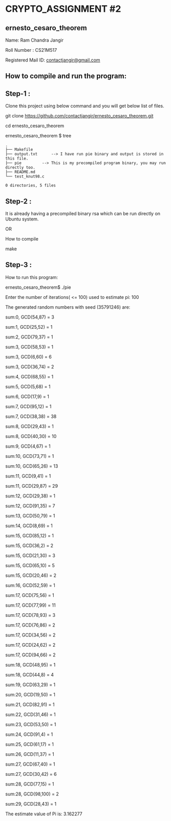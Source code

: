 # CRYPTO_ASSIGNMENT #2 

ernesto_cesaro_theorem
----------------------

  

Name: Ram Chandra Jangir

Roll Number : CS21M517

Registered Mail ID: contactjangir@gmail.com


How to compile and run the program:
-----------------------------------


**Step-1** :
---------
  Clone this project using below command and you will get below list of files.

  git clone https://github.com/contactjangir/ernesto_cesaro_theorem.git

  cd ernesto_cesaro_theorem

  ernesto_cesaro_theorem $ tree

	.
	├── Makefile
	├── output.txt		--> I have run pie binary and output is stored in this file.
	├── pie			--> This is my precompiled program binary, you may run directly too. 
	├── README.md
	└── test_knut98.c

	0 directories, 5 files


**Step-2** :
---------
  It is already having a precompiled binary rsa which can be run directly on Ubuntu system.
  
  OR
  
  How to compile

  make


**Step-3** :
---------
 How to run this program:

ernesto_cesaro_theorem$ ./pie

Enter the number of iterations( <= 100) used to estimate pi: 100

The generated random numbers with seed (35791246) are:

sum:0, GCD(54,87) = 3

sum:1, GCD(25,52) = 1

sum:2, GCD(79,37) = 1

sum:3, GCD(58,53) = 1

sum:3, GCD(6,60) = 6

sum:3, GCD(36,74) = 2

sum:4, GCD(68,55) = 1

sum:5, GCD(5,68) = 1

sum:6, GCD(17,9) = 1

sum:7, GCD(95,12) = 1

sum:7, GCD(38,38) = 38

sum:8, GCD(29,43) = 1

sum:8, GCD(40,30) = 10

sum:9, GCD(4,67) = 1

sum:10, GCD(73,71) = 1

sum:10, GCD(65,26) = 13

sum:11, GCD(9,41) = 1

sum:11, GCD(29,87) = 29

sum:12, GCD(29,38) = 1

sum:12, GCD(91,35) = 7

sum:13, GCD(50,79) = 1

sum:14, GCD(8,69) = 1

sum:15, GCD(85,12) = 1

sum:15, GCD(36,2) = 2

sum:15, GCD(21,30) = 3

sum:15, GCD(65,10) = 5

sum:15, GCD(20,46) = 2

sum:16, GCD(52,59) = 1

sum:17, GCD(75,56) = 1

sum:17, GCD(77,99) = 11

sum:17, GCD(78,93) = 3

sum:17, GCD(76,86) = 2

sum:17, GCD(34,56) = 2

sum:17, GCD(24,62) = 2

sum:17, GCD(94,66) = 2

sum:18, GCD(48,95) = 1

sum:18, GCD(44,8) = 4

sum:19, GCD(63,29) = 1

sum:20, GCD(19,50) = 1

sum:21, GCD(82,91) = 1

sum:22, GCD(31,46) = 1

sum:23, GCD(53,50) = 1

sum:24, GCD(91,4) = 1

sum:25, GCD(61,17) = 1

sum:26, GCD(11,37) = 1

sum:27, GCD(67,40) = 1

sum:27, GCD(30,42) = 6

sum:28, GCD(77,15) = 1

sum:28, GCD(98,100) = 2

sum:29, GCD(28,43) = 1

The estimate value of Pi is:  3.162277
